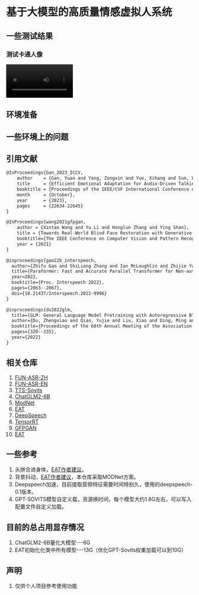 # 基于大模型的高质量情感虚拟人系统
## 一些测试结果
### 测试卡通人像
<video src='https://github.com/lililuya/Graduation-Project/assets/141640497/b7c1a20b-5ed8-4a63-a908-09b05de29eed' width=180/> | <video src='https://github.com/lililuya/Graduation-Project/assets/141640497/dcda18cf-2b14-4545-871e-52a5fc4a6ff5' width=180/>


## 环境准备

## 一些环境上的问题

## 引用文献
```txt
@InProceedings{Gan_2023_ICCV,
    author    = {Gan, Yuan and Yang, Zongxin and Yue, Xihang and Sun, Lingyun and Yang, Yi},
    title     = {Efficient Emotional Adaptation for Audio-Driven Talking-Head Generation},
    booktitle = {Proceedings of the IEEE/CVF International Conference on Computer Vision (ICCV)},
    month     = {October},
    year      = {2023},
    pages     = {22634-22645}
}

@InProceedings{wang2021gfpgan,
    author = {Xintao Wang and Yu Li and Honglun Zhang and Ying Shan},
    title = {Towards Real-World Blind Face Restoration with Generative Facial Prior},
    booktitle={The IEEE Conference on Computer Vision and Pattern Recognition (CVPR)},
    year = {2021}
}

@inproceedings{gao22b_interspeech,
  author={Zhifu Gao and ShiLiang Zhang and Ian McLoughlin and Zhijie Yan},
  title={Paraformer: Fast and Accurate Parallel Transformer for Non-autoregressive End-to-End Speech Recognition},
  year=2022,
  booktitle={Proc. Interspeech 2022},
  pages={2063--2067},
  doi={10.21437/Interspeech.2022-9996}
}

@inproceedings{du2022glm,
  title={GLM: General Language Model Pretraining with Autoregressive Blank Infilling},
  author={Du, Zhengxiao and Qian, Yujie and Liu, Xiao and Ding, Ming and Qiu, Jiezhong and Yang, Zhilin and Tang, Jie},
  booktitle={Proceedings of the 60th Annual Meeting of the Association for Computational Linguistics (Volume 1: Long Papers)},
  pages={320--335},
  year={2022}
}
```
## 相关仓库
1. [FUN-ASR-ZH](https://www.modelscope.cn/models/iic/speech_paraformerbert_asr_nat-zh-cn-16k-aishell2-vocab5212-pytorch/summary)
2. [FUN-ASR-EN](https://www.modelscope.cn/models/iic/speech_paraformer-large-vad-punc_asr_nat-en-16k-common-vocab10020/summary)
3. [TTS-Sovits](https://github.com/RVC-Boss/GPT-SoVITS)
4. [ChatGLM2-6B](https://github.com/THUDM/ChatGLM2-6B)
5. [ModNet](https://github.com/ZHKKKe/MODNet)
6. [EAT](https://github.com/yuangan/EAT_code)
7. [DeepSpeech](https://github.com/mozilla/DeepSpeech)
8. [TensorRT](https://docs.nvidia.com/deeplearning/tensorrt/install-guide/index.html#downloading)
9. [GFPGAN](https://github.com/TencentARC/GFPGAN)
10. [EAT](https://github.com/yuangan/EAT_code)
## 一些参考
1. 头拼合进身体，[EAT作者建议](https://github.com/yuangan/EAT_code/issues/16)。
2. 背景抖动，[EAT作者建议](https://github.com/yuangan/EAT_code/issues/27)，本仓库采取MODNet方案。
3. Deepspeech加速，目前提取音频特征需要时间特别久，使用的deepspeech-0.1版本。
4. GPT-SOVITS模型自定义载，资源换时间，每个模型大约1.8G左右，可以写入配置文件自定义加载。

## 目前的总占用显存情况
1. ChatGLM2-6B量化大模型---6G
2. EAT初始化化类中所有模型---13G（优化GPT-Sovits权重加载可以到10G）

## 声明
1. 仅供个人项目参考使用功能
